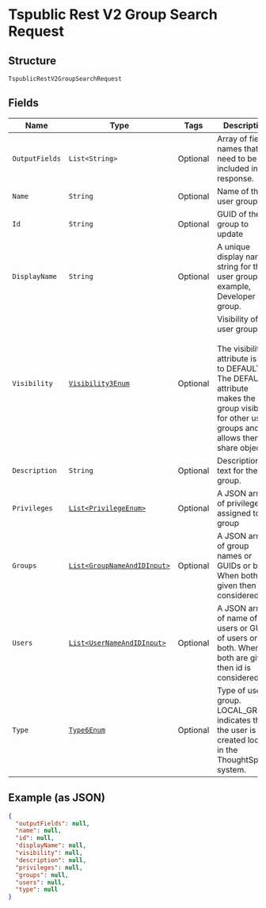 
# Tspublic Rest V2 Group Search Request

## Structure

`TspublicRestV2GroupSearchRequest`

## Fields

| Name | Type | Tags | Description | Getter | Setter |
|  --- | --- | --- | --- | --- | --- |
| `OutputFields` | `List<String>` | Optional | Array of field names that need to be included in the response. | List<String> getOutputFields() | setOutputFields(List<String> outputFields) |
| `Name` | `String` | Optional | Name of the user group | String getName() | setName(String name) |
| `Id` | `String` | Optional | GUID of the group to update | String getId() | setId(String id) |
| `DisplayName` | `String` | Optional | A unique display name string for the user group, for example, Developer group. | String getDisplayName() | setDisplayName(String displayName) |
| `Visibility` | [`Visibility3Enum`](../../doc/models/visibility-3-enum.md) | Optional | Visibility of the user group.<br><br>The visibility attribute is set to DEFAULT. The DEFAULT attribute makes the user group visible for other user groups and allows them to share objects. | Visibility3Enum getVisibility() | setVisibility(Visibility3Enum visibility) |
| `Description` | `String` | Optional | Description text for the group. | String getDescription() | setDescription(String description) |
| `Privileges` | [`List<PrivilegeEnum>`](../../doc/models/privilege-enum.md) | Optional | A JSON array of privileges assigned to the group | List<PrivilegeEnum> getPrivileges() | setPrivileges(List<PrivilegeEnum> privileges) |
| `Groups` | [`List<GroupNameAndIDInput>`](../../doc/models/group-name-and-id-input.md) | Optional | A JSON array of group names or GUIDs or both. When both are given then id is considered | List<GroupNameAndIDInput> getGroups() | setGroups(List<GroupNameAndIDInput> groups) |
| `Users` | [`List<UserNameAndIDInput>`](../../doc/models/user-name-and-id-input.md) | Optional | A JSON array of name of users or GUIDs of users or both. When both are given then id is considered | List<UserNameAndIDInput> getUsers() | setUsers(List<UserNameAndIDInput> users) |
| `Type` | [`Type6Enum`](../../doc/models/type-6-enum.md) | Optional | Type of user group. LOCAL_GROUP indicates that the user is created locally in the ThoughtSpot system. | Type6Enum getType() | setType(Type6Enum type) |

## Example (as JSON)

```json
{
  "outputFields": null,
  "name": null,
  "id": null,
  "displayName": null,
  "visibility": null,
  "description": null,
  "privileges": null,
  "groups": null,
  "users": null,
  "type": null
}
```

